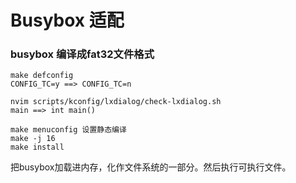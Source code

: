 # Busybox 适配



### busybox 编译成fat32文件格式

```
make defconfig
CONFIG_TC=y ==> CONFIG_TC=n

nvim scripts/kconfig/lxdialog/check-lxdialog.sh
main ==> int main()

make menuconfig 设置静态编译
make -j 16
make install

```



把busybox加载进内存，化作文件系统的一部分。然后执行可执行文件。